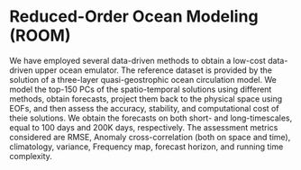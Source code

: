 # Reduced-Order Ocean Modeling (ROOM)
We have employed several data-driven methods to obtain a low-cost data-driven upper ocean emulator.
The reference dataset is provided by the solution of a three-layer quasi-geostrophic ocean circulation model.
We model the top-150 PCs of the spatio-temporal solutions using different methods, obtain forecasts, project them back to the physical space using EOFs, and then assess the accuracy, stability, and computational cost of theie solutions.
We obtain the forecasts on both short- and long-timescales, equal to 100 days and 200K days, respectively.
The assessment metrics considered are RMSE, Anomaly cross-correlation (both on space and time), climatology, variance, Frequency map, forecast horizon, and running time complexity.
